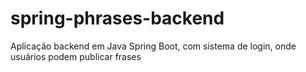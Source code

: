 # spring-phrases-backend
 Aplicação backend em Java Spring Boot, com sistema de login, onde usuários podem publicar frases
